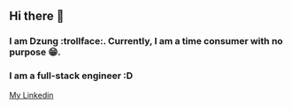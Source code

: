 ## Hi there 👋

<!--
**DungltAPV/DungltAPV** is a ✨ _special_ ✨ repository because its `README.md` (this file) appears on your GitHub profile. -->

### I am Dzung :trollface:. Currently, I am a time consumer with no purpose :grin:.
### I am a full-stack engineer :D
[My Linkedin](https://www.linkedin.com/in/lethdz)
